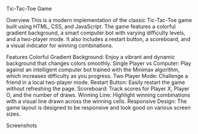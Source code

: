 Tic-Tac-Toe Game

Overview
This is a modern implementation of the classic Tic-Tac-Toe game built using HTML, CSS, and JavaScript. The game features a colorful gradient background, a smart computer bot with varying difficulty levels, and a two-player mode. It also includes a restart button, a scoreboard, and a visual indicator for winning combinations.

Features
Colorful Gradient Background: Enjoy a vibrant and dynamic background that changes colors smoothly.
Single Player vs Computer: Play against an intelligent computer bot trained with the Minimax algorithm, which increases difficulty as you progress.
Two Player Mode: Challenge a friend in a local two-player mode.
Restart Button: Easily restart the game without refreshing the page.
Scoreboard: Track scores for Player X, Player O, and the number of draws.
Winning Line: Highlight winning combinations with a visual line drawn across the winning cells.
Responsive Design: The game layout is designed to be responsive and look good on various screen sizes.

Screenshots
